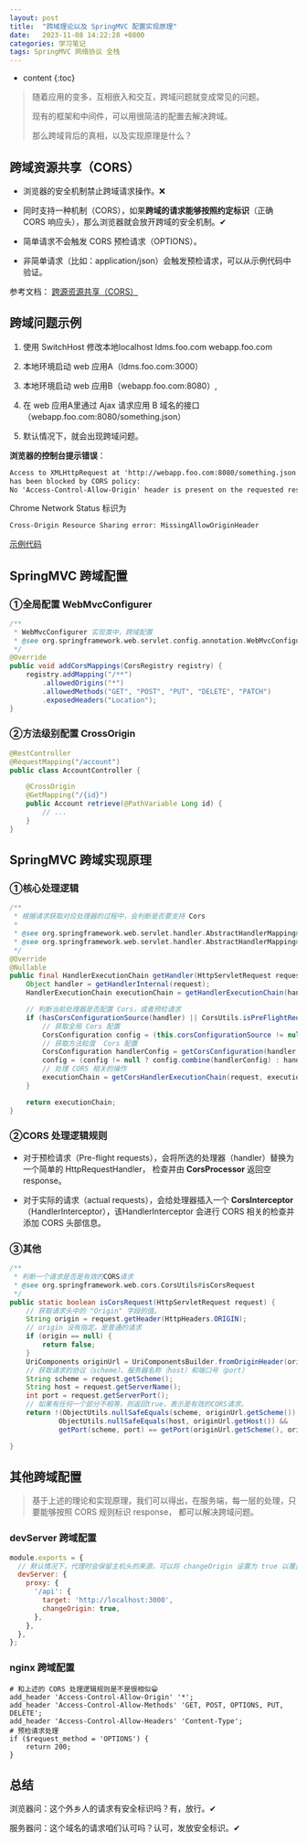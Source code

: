 ```yaml
---
layout: post
title:  "跨域理论以及 SpringMVC 配置实现原理"
date:   2023-11-08 14:22:28 +0800
categories: 学习笔记
tags: SpringMVC 网络协议 全栈
---
```


* content
{:toc}



> 随着应用的变多，互相嵌入和交互，跨域问题就变成常见的问题。
> 
> 现有的框架和中间件，可以用很简洁的配置去解决跨域。
> 
> 那么跨域背后的真相，以及实现原理是什么？

## 跨域资源共享（CORS）

- 浏览器的安全机制禁止跨域请求操作。❌

- 同时支持一种机制（CORS），如果**跨域的请求能够按照约定标识**（正确 CORS 响应头），那么浏览器就会放开跨域的安全机制。✔

- 简单请求不会触发 CORS 预检请求（OPTIONS）。

- 非简单请求（比如：application/json）会触发预检请求，可以从示例代码中验证。

参考文档： [跨源资源共享（CORS）](https://developer.mozilla.org/zh-CN/docs/Web/HTTP/CORS)



## 跨域问题示例

1. 使用 SwitchHost 修改本地localhost ldms.foo.com webapp.foo.com

2. 本地环境启动 web 应用A（ldms.foo.com:3000）

3. 本地环境启动 web 应用B（webapp.foo.com:8080）,

4. 在 web 应用A里通过 Ajax 请求应用 B 域名的接口（webapp.foo.com:8080/something.json）

5. 默认情况下，就会出现跨域问题。

**浏览器的控制台提示错误**：

```html
Access to XMLHttpRequest at 'http://webapp.foo.com:8080/something.json' from origin 'http://ldms.foo.com:3000' 
has been blocked by CORS policy: 
No 'Access-Control-Allow-Origin' header is present on the requested resource.
```

Chrome Network Status 标识为 

```html
Cross-Origin Resource Sharing error: MissingAllowOriginHeader
```

[示例代码](https://github.com/MrRobot5/javascript-snippet/blob/master/public/cors.html)

## SpringMVC 跨域配置

### ①全局配置 WebMvcConfigurer

```java
/**
 * WebMvcConfigurer 实现类中，跨域配置
 * @see org.springframework.web.servlet.config.annotation.WebMvcConfigurer#addCorsMappings
 */
@Override
public void addCorsMappings(CorsRegistry registry) {
    registry.addMapping("/**")
        .allowedOrigins("*")
        .allowedMethods("GET", "POST", "PUT", "DELETE", "PATCH")
        .exposedHeaders("Location");
}
```

### ②方法级别配置 CrossOrigin

```java
@RestController
@RequestMapping("/account")
public class AccountController {

    @CrossOrigin
    @GetMapping("/{id}")
    public Account retrieve(@PathVariable Long id) {
        // ...
    }
}
```



## SpringMVC 跨域实现原理

### ①核心处理逻辑

```java
/**
 * 根据请求获取对应处理器的过程中，会判断是否要支持 Cors 
 * 
 * @see org.springframework.web.servlet.handler.AbstractHandlerMapping#getHandler
 * @see org.springframework.web.servlet.handler.AbstractHandlerMapping#getCorsHandlerExecutionChain
 */
@Override
@Nullable
public final HandlerExecutionChain getHandler(HttpServletRequest request) throws Exception {
    Object handler = getHandlerInternal(request);
    HandlerExecutionChain executionChain = getHandlerExecutionChain(handler, request);

    // 判断当前处理器是否配置 Cors，或者预检请求
    if (hasCorsConfigurationSource(handler) || CorsUtils.isPreFlightRequest(request)) {
        // 获取全局 Cors 配置
        CorsConfiguration config = (this.corsConfigurationSource != null ? this.corsConfigurationSource.getCorsConfiguration(request) : null);
        // 获取方法粒度  Cors 配置
        CorsConfiguration handlerConfig = getCorsConfiguration(handler, request);
        config = (config != null ? config.combine(handlerConfig) : handlerConfig);
        // 处理 CORS 相关的操作
        executionChain = getCorsHandlerExecutionChain(request, executionChain, config);
    }

    return executionChain;
}
```

### ②CORS 处理逻辑规则

- 对于预检请求（Pre-flight requests），会将所选的处理器（handler）替换为一个简单的 HttpRequestHandler， 检查并由 **CorsProcessor** 返回空 response。

- 对于实际的请求（actual requests），会给处理器插入一个 **CorsInterceptor**（HandlerInterceptor），该HandlerInterceptor 会进行 CORS 相关的检查并添加 CORS 头部信息。

### ③其他

```java
/**
 * 判断一个请求是否是有效的CORS请求
 * @see org.springframework.web.cors.CorsUtils#isCorsRequest
 */
public static boolean isCorsRequest(HttpServletRequest request) {
    // 获取请求头中的 "Origin" 字段的值。
    String origin = request.getHeader(HttpHeaders.ORIGIN);
    // origin 没有指定，是普通的请求
    if (origin == null) {
        return false;
    }
    UriComponents originUrl = UriComponentsBuilder.fromOriginHeader(origin).build();
    // 获取请求的协议（scheme）、服务器名称（host）和端口号（port）
    String scheme = request.getScheme();
    String host = request.getServerName();
    int port = request.getServerPort();
    // 如果有任何一个部分不相等，则返回true，表示是有效的CORS请求。
    return !(ObjectUtils.nullSafeEquals(scheme, originUrl.getScheme()) &&
            ObjectUtils.nullSafeEquals(host, originUrl.getHost()) &&
            getPort(scheme, port) == getPort(originUrl.getScheme(), originUrl.getPort()));

}
```

## 其他跨域配置

> 基于上述的理论和实现原理，我们可以得出，在服务端，每一层的处理，只要能够按照 CORS 规则标识 response， 都可以解决跨域问题。

### devServer 跨域配置

```javascript
module.exports = {
  // 默认情况下，代理时会保留主机头的来源，可以将 changeOrigin 设置为 true 以覆盖此行为。
  devServer: {
    proxy: {
      '/api': {
        target: 'http://localhost:3000',
        changeOrigin: true,
      },
    },
  },
};
```

### nginx 跨域配置

```nginx
# 和上述的 CORS 处理逻辑规则是不是很相似😁
add_header 'Access-Control-Allow-Origin' '*';
add_header 'Access-Control-Allow-Methods' 'GET, POST, OPTIONS, PUT, DELETE';
add_header 'Access-Control-Allow-Headers' 'Content-Type';
# 预检请求处理
if ($request_method = 'OPTIONS') {
	return 200;
}
```

## 总结

浏览器问：这个外乡人的请求有安全标识吗？有，放行。✔

服务器问：这个域名的请求咱们认可吗？认可，发放安全标识。✔


